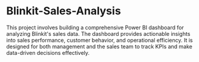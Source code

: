 # Blinkit-Sales-Analysis
This project involves building a comprehensive Power BI dashboard for analyzing Blinkit's sales data. The dashboard provides actionable insights into sales performance, customer behavior, and operational efficiency. It is designed for both management and the sales team to track KPIs and make data-driven decisions effectively.

